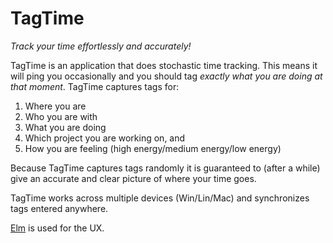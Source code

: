 # TagTime

*_Track your time effortlessly and accurately!_*

TagTime is an application that does stochastic time tracking. This means
it will ping you occasionally and you should tag _exactly what you are
doing at that moment_. TagTime captures tags for:

1. Where you are
2. Who you are with
3. What you are doing
4. Which project you are working on, and
5. How you are feeling (high energy/medium energy/low energy)

Because TagTime captures tags randomly it is guaranteed to (after a
while) give an accurate and clear picture of where your time goes.

TagTime works across multiple devices (Win/Lin/Mac) and synchronizes
tags entered anywhere.


[Elm](http://elm-lang.org/) is used for the UX.

